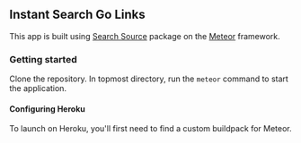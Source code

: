 ## Instant Search Go Links

This app is built using [Search Source](https://github.com/meteorhacks/search-source) package on the [Meteor](https://www.meteor.com/) framework.

### Getting started
Clone the repository. In topmost directory, run the ```meteor``` command to start the application.

#### Configuring Heroku
To launch on Heroku, you'll first need to find a custom buildpack for Meteor.